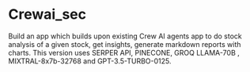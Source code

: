 # Crewai_sec
Build an app which builds upon existing Crew AI agents app to do stock analysis of a given stock, get insights, generate markdown reports with charts. This version uses SERPER API, PINECONE, GROQ LLAMA-70B , MIXTRAL-8x7b-32768	and GPT-3.5-TURBO-0125. 
